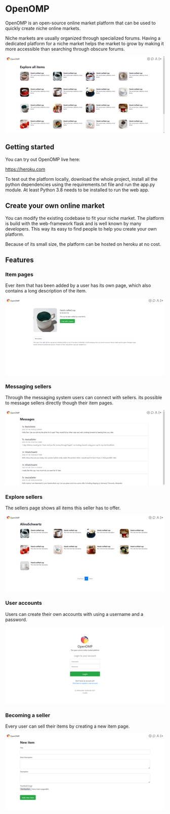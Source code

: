 # OpenOMP
OpenOMP is an open-source online market platform that can be used to quickly create niche online markets. 

Niche markets are usually organized through specialized forums. Having a dedicated platform for a niche market helps the market to grow by making it more accessible than searching through obscure forums.

![](readme-images/openomp-home.png)

## Getting started
You can try out OpenOMP live here:

https://heroku.com


To test out the platform locally, download the whole project, install all the python dependencies using the requirements.txt file and run the app.py module. At least Python 3.8 needs to be installed to run the web app.

## Create your own online market
You can modify the existing codebase to fit your niche market. The platform is build with the web-framework flask and is well known by many developers. This way its easy to find people to help you create your own platform.

Because of its small size, the platform can be hosted on heroku at no cost.

## Features

### Item pages
Ever item that has been added by a user has its own page, which also contains a long description of the item.


![](readme-images/openomp-handcrafted-cup.png)

### Messaging sellers
Through the messaging system users can connect with sellers. its possible to message sellers directly though their item pages.


![](readme-images/openomp-messages.png)

### Explore sellers
The sellers page shows all items this seller has to offer.


![](readme-images/openomp-user-items.png)

### User accounts  
Users can create their own accounts with using a username and a password.


![](readme-images/openomp-user-login.png)

### Becoming a seller
Every user can sell their items by creating a new item page. 


![](readme-images/openomp-add-new-item.png)


